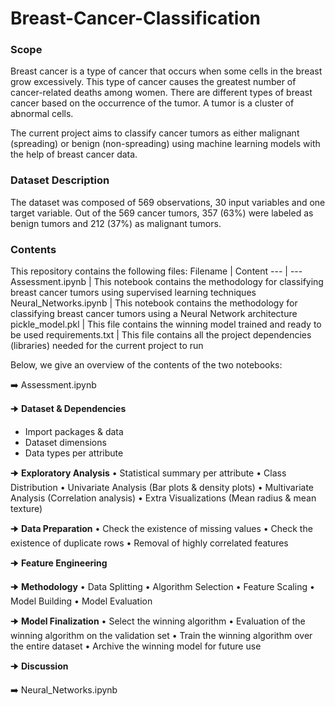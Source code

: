 # Breast-Cancer-Classification

### Scope
Breast cancer is a type of cancer that occurs when some cells in the breast grow excessively. This type of cancer causes the greatest number of cancer-related deaths among women. There are different types of breast cancer based on the occurrence of the tumor. A tumor is a cluster of abnormal cells. 

The current project aims to classify cancer tumors as either malignant (spreading) or benign (non-spreading) using machine learning models with the help of breast cancer data.

### Dataset Description
The dataset was composed of 569 observations, 30 input variables and one target variable. Out of the 569 cancer tumors, 357 (63%) were labeled as benign tumors and 212 (37%) as malignant tumors.

### Contents
This repository contains the following files:
Filename | Content
--- | ---
Assessment.ipynb | This notebook contains the methodology for classifying breast cancer tumors using supervised learning techniques
Neural_Networks.ipynb | This notebook contains the methodology for classifying breast cancer tumors using a Neural Network architecture
pickle_model.pkl | This file contains the winning model trained and ready to be used
requirements.txt | This file contains all the project dependencies (libraries) needed for the current project to run

Below, we give an overview of the contents of the two notebooks:

:arrow_right: Assessment.ipynb

🠊 **Dataset & Dependencies**
* Import packages & data
* Dataset dimensions
* Data types per attribute


🠊 **Exploratory Analysis**
•	Statistical summary per attribute
•	Class Distribution
•	Univariate Analysis (Bar plots & density plots)
•	Multivariate Analysis (Correlation analysis)
•	Extra Visualizations (Mean radius & mean texture)

🠊 **Data Preparation**
•	Check the existence of missing values
•	Check the existence of duplicate rows
•	Removal of highly correlated features

🠊 **Feature Engineering**

🠊 **Methodology**
•	Data Splitting
•	Algorithm Selection
•	Feature Scaling
•	Model Building
•	Model Evaluation


🠊 **Model Finalization**
•	Select the winning algorithm
•	Evaluation of the winning algorithm on the validation set
•	Train the winning algorithm over the entire dataset
•	Archive the winning model for future use

🠊 **Discussion**


:arrow_right: Neural_Networks.ipynb

